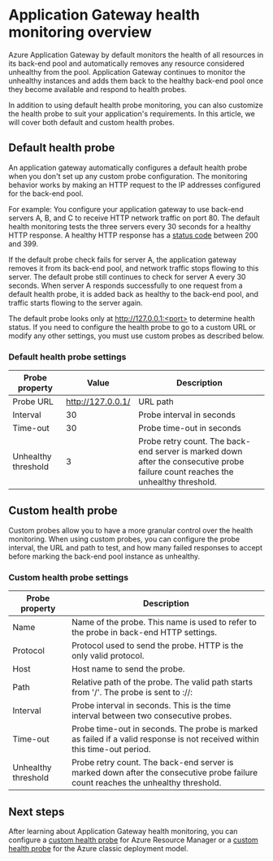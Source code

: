 

<properties
   pageTitle="Health monitoring overview for Azure Application Gateway | Windows Azure"
   description="Learn about the monitoring capabilities in Azure Application Gateway"
   services="application-gateway"
   documentationCenter="na"
   authors="joaoma"
   manager="carmonm"
   editor=""
   tags="azure-resource-manager"
/>
<tags
	ms.service="application-gateway"
	ms.date="12/17/2015"
	wacn.date=""/>

# Application Gateway health monitoring overview


Azure Application Gateway by default monitors the health of all resources in its back-end pool and automatically removes any resource considered unhealthy from the pool. Application Gateway continues to monitor the unhealthy instances and adds them back to the healthy back-end pool once they become available and respond to health probes.

In addition to using default health probe monitoring, you can also customize the health probe to suit your application's requirements. In this article, we will cover both default and custom health probes.

## Default health probe

An application gateway automatically configures a default health probe when you don't set up any custom probe configuration. The monitoring behavior works by making an HTTP request to the IP addresses configured for the back-end pool.

For example: You configure your application gateway to use back-end servers A, B, and C to receive HTTP network traffic on port 80. The default health monitoring tests the three servers every 30 seconds for a healthy HTTP response. A healthy HTTP response has a [status code](https://msdn.microsoft.com/zh-cn/library/aa287675.aspx) between 200 and 399.

If the default probe check fails for server A, the application gateway removes it from its back-end pool, and network traffic stops flowing to this server. The default probe still continues to check for server A every 30 seconds. When server A responds successfully to one request from a default health probe, it is added back as healthy to the back-end pool, and traffic starts flowing to the server again.

The default probe looks only at http://127.0.0.1:<port> to determine health status. If you need to configure the health probe to go to a custom URL or modify any other settings, you must use custom probes as described below.

### Default health probe settings

|Probe property | Value | Description|
|---|---|---|
| Probe URL| http://127.0.0.1/ | URL path |
| Interval | 30 | Probe interval in seconds |
| Time-out  | 30 | Probe time-out in seconds |
| Unhealthy threshold | 3 | Probe retry count. The back-end server is marked down after the consecutive probe failure count reaches the unhealthy threshold. |


## Custom health probe

Custom probes allow you to have a more granular control over the health monitoring. When using custom probes, you can configure the probe interval, the URL and path to test, and how many failed responses to accept before marking the back-end pool instance as unhealthy.


### Custom health probe settings

|Probe property| Description|
|---|---|
| Name | Name of the probe. This name is used to refer to the probe in back-end HTTP settings. |
| Protocol | Protocol used to send the probe. HTTP is the only valid protocol. |
| Host |  Host name to send the probe. |
| Path | Relative path of the probe. The valid path starts from '/'. The probe is sent to <protocol>://<host>:<port><path> |
| Interval | Probe interval in seconds. This is the time interval between two consecutive probes.|
| Time-out | Probe time-out in seconds. The probe is marked as failed if a valid response is not received within this time-out period. |
| Unhealthy threshold | Probe retry count. The back-end server is marked down after the consecutive probe failure count reaches the unhealthy threshold. |

## Next steps

After learning about Application Gateway health monitoring, you can configure a [custom health probe](/documentation/articles/application-gateway-create-probe-ps) for Azure Resource Manager or a [custom health probe](/documentation/articles/application-gateway-create-probe-classic-ps) for the Azure classic deployment model.
